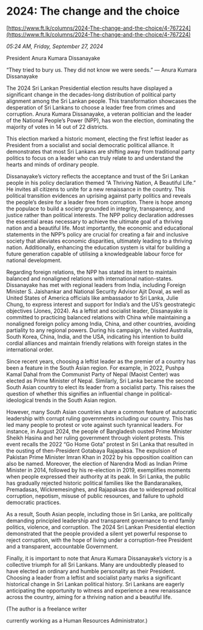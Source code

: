 # 2024: The change and the choice

[https://www.ft.lk/columns/2024-The-change-and-the-choice/4-767224](https://www.ft.lk/columns/2024-The-change-and-the-choice/4-767224)

*05:24 AM, Friday, September 27, 2024*

President Anura Kumara Dissanayake

“They tried to bury us. They did not know we were seeds.” — Anura Kumara Dissanayake

The 2024 Sri Lankan Presidential election results have displayed a significant change in the decades-long distribution of political party alignment among the Sri Lankan people. This transformation showcases the desperation of Sri Lankans to choose a leader free from crimes and corruption. Anura Kumara Dissanayake, a veteran politician and the leader of the National People’s Power (NPP), has won the election, dominating the majority of votes in 14 out of 22 districts.

This election marked a historic moment, electing the first leftist leader as President from a socialist and social democratic political alliance. It demonstrates that most Sri Lankans are shifting away from traditional party politics to focus on a leader who can truly relate to and understand the hearts and minds of ordinary people.

Dissanayake’s victory reflects the acceptance and trust of the Sri Lankan people in his policy declaration themed “A Thriving Nation, A Beautiful Life.” He invites all citizens to unite for a new renaissance in the country. This political transition evidences an uprising against party politics and reveals the people’s desire for a leader free from corruption. There is hope among the populace to build a society grounded in integrity, transparency, and justice rather than political interests. The NPP policy declaration addresses the essential areas necessary to achieve the ultimate goal of a thriving nation and a beautiful life. Most importantly, the economic and educational statements in the NPP’s policy are crucial for creating a fair and inclusive society that alleviates economic disparities, ultimately leading to a thriving nation. Additionally, enhancing the education system is vital for building a future generation capable of utilising a knowledgeable labour force for national development.

Regarding foreign relations, the NPP has stated its intent to maintain balanced and nonaligned relations with international nation-states. Dissanayake has met with regional leaders from India, including Foreign Minister S. Jaishankar and National Security Advisor Ajit Doval, as well as United States of America officials like ambassador to Sri Lanka, Julie Chung, to express interest and support for India’s and the US’s geostrategic objectives (Jones, 2024). As a leftist and socialist leader, Dissanayake is committed to practicing balanced relations with China while maintaining a nonaligned foreign policy among India, China, and other countries, avoiding partiality to any regional powers. During his campaign, he visited Australia, South Korea, China, India, and the USA, indicating his intention to build cordial alliances and maintain friendly relations with foreign states in the international order.

Since recent years, choosing a leftist leader as the premier of a country has been a feature in the South Asian region. For example, in 2022, Pushpa Kamal Dahal from the Communist Party of Nepal (Maoist Center) was elected as Prime Minister of Nepal. Similarly, Sri Lanka became the second South Asian country to elect its leader from a socialist party. This raises the question of whether this signifies an influential change in political-ideological trends in the South Asian region.

However, many South Asian countries share a common feature of autocratic leadership with corrupt ruling governments including our country. This has led many people to protest or vote against such tyrannical leaders. For instance, in August 2024, the people of Bangladesh ousted Prime Minister Sheikh Hasina and her ruling government through violent protests. This event recalls the 2022 “Go Home Gota” protest in Sri Lanka that resulted in the ousting of then-President Gotabaya Rajapaksa. The expulsion of Pakistan Prime Minister Imran Khan in 2022 by his opposition coalition can also be named. Moreover, the election of Narendra Modi as Indian Prime Minister in 2014, followed by his re-election in 2019, exemplifies moments when people expressed their authority at its peak. In Sri Lanka, the public has gradually rejected historic political families like the Bandaranaikes, Premadasas, Wickremesinghes, and Rajapaksas due to widespread political corruption, nepotism, misuse of public resources, and failure to uphold democratic practices.

As a result, South Asian people, including those in Sri Lanka, are politically demanding principled leadership and transparent governance to end family politics, violence, and corruption. The 2024 Sri Lankan Presidential election demonstrated that the people provided a silent yet powerful response to reject corruption, with the hope of living under a corruption-free President and a transparent, accountable Government.

Finally, it is important to note that Anura Kumara Dissanayake’s victory is a collective triumph for all Sri Lankans. Many are undoubtedly pleased to have elected an ordinary and humble personality as their President. Choosing a leader from a leftist and socialist party marks a significant historical change in Sri Lankan political history. Sri Lankans are eagerly anticipating the opportunity to witness and experience a new renaissance across the country, aiming for a thriving nation and a beautiful life.

(The author is a freelance writer

currently working as a Human Resources Administrator.)

